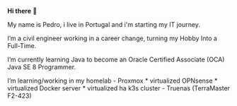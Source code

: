 **Hi there** 👋

My name is Pedro, i live in Portugal and i'm starting my IT journey.

I’m a civil engineer working in a career change, turning my Hobby Into a Full-Time.

I’m currently learning Java to become an Oracle Certified Associate (OCA) Java SE 8 Programmer.

I’m learning/working in my homelab
    - Proxmox
        * virtualized OPNsense
        * virtualized Docker server
        * virtualized ha k3s cluster
    - Truenas (TerraMaster F2-423)
<!---
bernardinolab/bernardinolab is a ✨ special ✨ repository because its `README.md` (this file) appears on your GitHub profile.
You can click the Preview link to take a look at your changes.
--->
